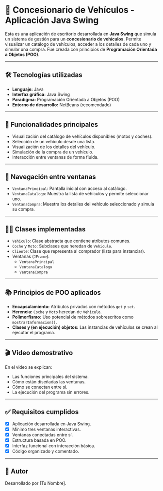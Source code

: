# 🚗 Concesionario de Vehículos - Aplicación Java Swing

Esta es una aplicación de escritorio desarrollada en **Java Swing** que simula un sistema de gestión para un **concesionario de vehículos**. Permite visualizar un catálogo de vehículos, acceder a los detalles de cada uno y simular una compra. Fue creada con principios de **Programación Orientada a Objetos (POO)**.

---

## 🛠️ Tecnologías utilizadas

- **Lenguaje:** Java  
- **Interfaz gráfica:** Java Swing  
- **Paradigma:** Programación Orientada a Objetos (POO)  
- **Entorno de desarrollo:** NetBeans (recomendado)

---

## 📌 Funcionalidades principales

- Visualización del catálogo de vehículos disponibles (motos y coches).
- Selección de un vehículo desde una lista.
- Visualización de los detalles del vehículo.
- Simulación de la compra de un vehículo.
- Interacción entre ventanas de forma fluida.

---

## 🔁 Navegación entre ventanas

- `VentanaPrincipal`: Pantalla inicial con acceso al catálogo.
- `VentanaCatalogo`: Muestra la lista de vehículos y permite seleccionar uno.
- `VentanaCompra`: Muestra los detalles del vehículo seleccionado y simula su compra.

---

## 👨‍💻 Clases implementadas

- `Vehiculo`: Clase abstracta que contiene atributos comunes.
- `Coche` y `Moto`: Subclases que heredan de `Vehiculo`.
- `Cliente`: Clase que representa al comprador (lista para instanciar).
- Ventanas (`JFrame`):
  - `VentanaPrincipal`
  - `VentanaCatalogo`
  - `VentanaCompra`

---

## 📚 Principios de POO aplicados

- **Encapsulamiento:** Atributos privados con métodos `get` y `set`.
- **Herencia:** `Coche` y `Moto` heredan de `Vehiculo`.
- **Polimorfismo:** Uso potencial de métodos sobrescritos como `mostrarInformacion()`.
- **Clases y (en ejecución) objetos:** Las instancias de vehículos se crean al ejecutar el programa.

---

## 🎬 Video demostrativo

En el video se explican:
- Las funciones principales del sistema.
- Cómo están diseñadas las ventanas.
- Cómo se conectan entre sí.
- La ejecución del programa sin errores.

---

## ✅ Requisitos cumplidos

- [x] Aplicación desarrollada en Java Swing.
- [x] Mínimo tres ventanas interactivas.
- [x] Ventanas conectadas entre sí.
- [x] Estructura basada en POO.
- [x] Interfaz funcional con interacción básica.
- [x] Código organizado y comentado.

---

## 📄 Autor

Desarrollado por [Tu Nombre].

